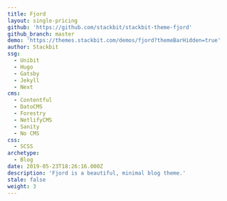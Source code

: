 ```yaml
---
title: Fjord
layout: single-pricing
github: 'https://github.com/stackbit/stackbit-theme-fjord'
github_branch: master
demo: 'https://themes.stackbit.com/demos/fjord?themeBarHidden=true'
author: Stackbit
ssg:
  - Unibit
  - Hugo
  - Gatsby
  - Jekyll
  - Next
cms:
  - Contentful
  - DatoCMS
  - Forestry
  - NetlifyCMS
  - Sanity
  - No CMS
css:
  - SCSS
archetype:
  - Blog
date: 2019-05-23T18:26:16.000Z
description: 'Fjord is a beautiful, minimal blog theme.'
stale: false
weight: 3
---
```

